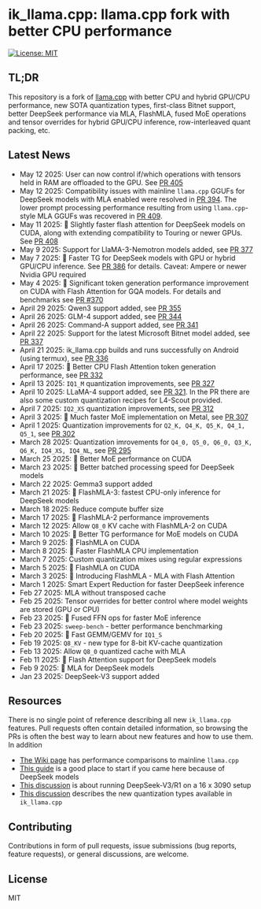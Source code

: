 # ik_llama.cpp: llama.cpp fork with better CPU performance

[![License: MIT](https://img.shields.io/badge/license-MIT-blue.svg)](https://opensource.org/licenses/MIT)

## TL;DR

This repository is a fork of [llama.cpp](https://github.com/ggerganov/llama.cpp) with better CPU and hybrid GPU/CPU performance, new SOTA quantization types, first-class Bitnet support, better DeepSeek performance via MLA, FlashMLA, fused MoE operations and tensor overrides for hybrid GPU/CPU inference, row-interleaved quant packing, etc.

## Latest News

* May 12 2025: User can now control if/which operations with tensors held in RAM are offloaded to the GPU. See [PR 405](https://github.com/ikawrakow/ik_llama.cpp/pull/405) 
* May 12 2025: Compatibility issues with mainline `llama.cpp` GGUFs for DeepSeek models with MLA enabled were resolved in [PR 394](https://github.com/ikawrakow/ik_llama.cpp/pull/394). The lower prompt processing performance resulting from using `llama.cpp`-style MLA GGUFs was recovered in [PR 409](https://github.com/ikawrakow/ik_llama.cpp/pull/409).
* May 11 2025: 🚀 Slightly faster flash attention for DeepSeek models on CUDA, along with extending compatibility to Touring or newer GPUs. See [PR 408](https://github.com/ikawrakow/ik_llama.cpp/pull/408)
* May 9 2025: Support for LlaMA-3-Nemotron models added, see [PR 377](https://github.com/ikawrakow/ik_llama.cpp/pull/377)
* May 7 2025: 🚀 Faster TG for DeepSeek models with GPU or hybrid GPU/CPU inference. See [PR 386](https://github.com/ikawrakow/ik_llama.cpp/pull/386) for details. Caveat: Ampere or newer Nvidia GPU required
* May 4 2025: 🚀 Significant token generation performance improvement on CUDA with Flash Attention for GQA models. For details and benchmarks see [PR #370](https://github.com/ikawrakow/ik_llama.cpp/pull/370) 
* April 29 2025: Qwen3 support added, see [PR 355](https://github.com/ikawrakow/ik_llama.cpp/pull/355)
* April 26 2025: GLM-4 support added, see [PR 344](https://github.com/ikawrakow/ik_llama.cpp/pull/344)
* April 26 2025: Command-A support added, see [PR 341](https://github.com/ikawrakow/ik_llama.cpp/pull/341)
* April 22 2025: Support for the latest Microsoft Bitnet model added, see [PR 337](https://github.com/ikawrakow/ik_llama.cpp/pull/337)
* April 21 2025: ik_llama.cpp builds and runs successfully on Android (using termux), see [PR 336](https://github.com/ikawrakow/ik_llama.cpp/pull/336)
* April 17 2025: 🚀 Better CPU Flash Attention token generation performance, see [PR 332](https://github.com/ikawrakow/ik_llama.cpp/pull/332)
* April 13 2025: `IQ1_M` quantization improvements, see [PR 327](https://github.com/ikawrakow/ik_llama.cpp/pull/327)
* April 10 2025: LLaMA-4 support added, see [PR 321](https://github.com/ikawrakow/ik_llama.cpp/pull/321). In the PR there are also some custom quantization recipes for L4-Scout provided.
* April 7 2025: `IQ2_XS` quantization improvements, see [PR 312](https://github.com/ikawrakow/ik_llama.cpp/pull/312)
* April 3 2025: 🚀 Much faster MoE implementation on Metal, see [PR 307](https://github.com/ikawrakow/ik_llama.cpp/pull/307) 
* April 1 2025: Quantization improvements for `Q2_K, Q4_K, Q5_K, Q4_1, Q5_1`, see [PR 302](https://github.com/ikawrakow/ik_llama.cpp/pull/302)
* March 28 2025: Quantization imrovements for `Q4_0, Q5_0, Q6_0, Q3_K, Q6_K, IQ4_XS, IQ4_NL`, see [PR 295](https://github.com/ikawrakow/ik_llama.cpp/pull/295)
* March 25 2025: 🚀 Better MoE performance on CUDA
* March 23 2025: 🚀 Better batched processing speed for DeepSeek models
* March 22 2025: Gemma3 support added
* March 21 2025: 🚀 FlashMLA-3: fastest CPU-only inference for DeepSeek models
* March 18 2025: Reduce compute buffer size
* March 17 2025: 🚀 FlashMLA-2 performance improvements
* March 12 2025: Allow `Q8_0` KV cache with FlashMLA-2 on CUDA
* March 10 2025: 🚀 Better TG performance for MoE models on CUDA
* March 9 2025: 🚀 FlashMLA on CUDA
* March 8 2025: 🚀 Faster FlashMLA CPU implementation
* March 7 2025: Custom quantization mixes using regular expressions
* March 5 2025: 🚀 FlashMLA on CUDA
* March 3 2025: 🚀 Introducing FlashMLA - MLA with Flash Attention
* March 1 2025: Smart Expert Reduction for faster DeepSeek inference
* Feb 27 2025: MLA without transposed cache
* Feb 25 2025: Tensor overrides for better control where model weights are stored (GPU or CPU)
* Feb 23 2025: 🚀 Fused FFN ops for faster MoE inference
* Feb 23 2025: `sweep-bench` - better performance benchmarking
* Feb 20 2025: 🚀 Fast GEMM/GEMV for `IQ1_S`
* Feb 19 2025: `Q8_KV` - new type for 8-bit KV-cache quantization
* Feb 13 2025: Allow `Q8_0` quantized cache with MLA
* Feb 11 2025: 🚀 Flash Attention support for DeepSeek models
* Feb 9 2025: 🚀 MLA for DeepSeek models
* Jan 23 2025: DeepSeek-V3 support added

## Resources

There is no single point of reference describing all new `ik_llama.cpp` features. Pull requests often contain detailed information, so browsing the PRs is often the best way to learn about new features and how to use them. In addition
* [The Wiki page](https://github.com/ikawrakow/ik_llama.cpp/wiki) has performance comparisons to mainline `llama.cpp`
* [This guide](https://github.com/ikawrakow/ik_llama.cpp/discussions/258) is a good place to start if you came here because of DeepSeek models
* [This discussion](https://github.com/ikawrakow/ik_llama.cpp/discussions/266) is about running DeepSeek-V3/R1 on a 16 x 3090 setup
* [This discussion](https://github.com/ikawrakow/ik_llama.cpp/discussions/8) describes the new quantization types available in `ik_llama.cpp`

## Contributing

Contributions in form of pull requests, issue submissions (bug reports, feature requests), or general discussions, are welcome.

## License

MIT
